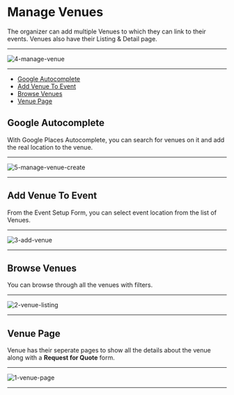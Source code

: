 # Manage Venues

The organizer can add multiple Venues to which they can link to their events. Venues also have their Listing & Detail page.

---

![4-manage-venue](https://eventmie-pro-docs.classiebit.com/images/v2/ManageVenuesImages/4-manage-venue.png "4-manage-venue")

---

- [Google Autocomplete](#Google-Autocomplete)
- [Add Venue To Event](#add-venue-to-event)
- [Browse Venues](#browse-venues)
- [Venue Page](#venue-page)



<a name="Google-Autocomplete"></a>
## Google Autocomplete

With Google Places Autocomplete, you can search for venues on it and add the real location to the venue.

---

![5-manage-venue-create](https://eventmie-pro-docs.classiebit.com/images/v2/ManageVenuesImages/5-manage-venue-create.png "5-manage-venue-create")

---



<a name="add-venue-to-event"></a>
## Add Venue To Event

From the Event Setup Form, you can select event location from the list of Venues.

---

![3-add-venue](https://eventmie-pro-docs.classiebit.com/images/v2/ManageVenuesImages/3-add-venue.png "3-add-venue")

---


<a name="browse-venues"></a>
## Browse Venues

You can browse through all the venues with filters.

---

![2-venue-listing](https://eventmie-pro-docs.classiebit.com/images/v2/ManageVenuesImages/2-venue-listing.png "2-venue-listing")

---


<a name="venue-page"></a>
## Venue Page

Venue has their seperate pages to show all the details about the venue along with a **Request for Quote** form.

---

![1-venue-page](https://eventmie-pro-docs.classiebit.com/images/v2/ManageVenuesImages/1-venue-page.png "1-venue-page")

---